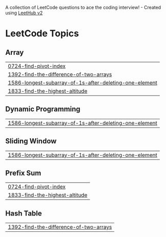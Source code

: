 A collection of LeetCode questions to ace the coding interview! - Created using [LeetHub v2](https://github.com/arunbhardwaj/LeetHub-2.0)
<!---LeetCode Topics Start-->
# LeetCode Topics
## Array
|  |
| ------- |
| [0724-find-pivot-index](https://github.com/Sidkul2000/Problem_solving-DSA/tree/master/0724-find-pivot-index) |
| [1392-find-the-difference-of-two-arrays](https://github.com/Sidkul2000/Problem_solving-DSA/tree/master/1392-find-the-difference-of-two-arrays) |
| [1586-longest-subarray-of-1s-after-deleting-one-element](https://github.com/Sidkul2000/Problem_solving-DSA/tree/master/1586-longest-subarray-of-1s-after-deleting-one-element) |
| [1833-find-the-highest-altitude](https://github.com/Sidkul2000/Problem_solving-DSA/tree/master/1833-find-the-highest-altitude) |
## Dynamic Programming
|  |
| ------- |
| [1586-longest-subarray-of-1s-after-deleting-one-element](https://github.com/Sidkul2000/Problem_solving-DSA/tree/master/1586-longest-subarray-of-1s-after-deleting-one-element) |
## Sliding Window
|  |
| ------- |
| [1586-longest-subarray-of-1s-after-deleting-one-element](https://github.com/Sidkul2000/Problem_solving-DSA/tree/master/1586-longest-subarray-of-1s-after-deleting-one-element) |
## Prefix Sum
|  |
| ------- |
| [0724-find-pivot-index](https://github.com/Sidkul2000/Problem_solving-DSA/tree/master/0724-find-pivot-index) |
| [1833-find-the-highest-altitude](https://github.com/Sidkul2000/Problem_solving-DSA/tree/master/1833-find-the-highest-altitude) |
## Hash Table
|  |
| ------- |
| [1392-find-the-difference-of-two-arrays](https://github.com/Sidkul2000/Problem_solving-DSA/tree/master/1392-find-the-difference-of-two-arrays) |
<!---LeetCode Topics End-->